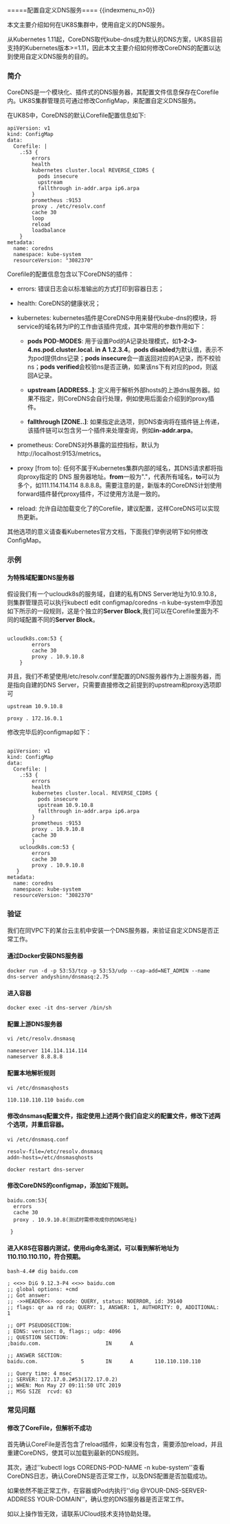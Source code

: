 =====配置自定义DNS服务====
{{indexmenu_n>0}}

本文主要介绍如何在UK8S集群中，使用自定义的DNS服务。

从Kubernetes 1.11起，CoreDNS取代kube-dns成为默认的DNS方案，UK8S目前支持的Kubernetes版本>=1.11，因此本文主要介绍如何修改CoreDNS的配置以达到使用自定义DNS服务的目的。


### 简介

CoreDNS是一个模块化、插件式的DNS服务器，其配置文件信息保存在Corefile内。UK8S集群管理员可通过修改ConfigMap，来配置自定义DNS服务。

在UK8S中，CoreDNS的默认Corefile配置信息如下:

```
apiVersion: v1
kind: ConfigMap
data:
  Corefile: |
    .:53 {
        errors
        health
        kubernetes cluster.local REVERSE_CIDRS {
          pods insecure
          upstream 
          fallthrough in-addr.arpa ip6.arpa
        }
        prometheus :9153
        proxy . /etc/resolv.conf
        cache 30
        loop
        reload
        loadbalance
    }
metadata:
  name: coredns
  namespace: kube-system
  resourceVersion: "3082370"
```


Corefile的配置信息包含以下CoreDNS的插件：

* errors: 错误日志会以标准输出的方式打印到容器日志；

* health: CoreDNS的健康状况；

* kubernetes: kubernetes插件是CoreDNS中用来替代kube-dns的模块，将service的域名转为IP的工作由该插件完成，其中常用的参数作用如下：
  
  * **pods POD-MODES**: 用于设置Pod的A记录处理模式，如**1-2-3-4.ns.pod.cluster.local. in A 1.2.3.4**。**pods disabled**为默认值，表示不为pod提供dns记录；**pods insecure**会一直返回对应的A记录，而不校验ns；**pods verified**会校验ns是否正确，如果该ns下有对应的pod，则返回A记录。
  
  * **upstream [ADDRESS..]**: 定义用于解析外部hosts的上游dns服务器。如果不指定，则CoreDNS会自行处理，例如使用后面会介绍到的proxy插件。
  
  * **fallthrough [ZONE..]**:  如果指定此选项，则DNS查询将在插件链上传递，该插件链可以包含另一个插件来处理查询，例如**in-addr.arpa**。

* prometheus: CoreDNS对外暴露的监控指标，默认为http://localhost:9153/metrics。

* proxy [from to]: 任何不属于Kubernetes集群内部的域名，其DNS请求都将指向proxy指定的 DNS 服务器地址。**from**一般为"."，代表所有域名，**to**可以为多个，如111.114.114.114 8.8.8.8。需要注意的是，新版本的CoreDNS计划使用forward插件替代proxy插件，不过使用方法是一致的。

* reload: 允许自动加载变化了的Corefile，建议配置，这样CoreDNS可以实现热更新。

其他选项的意义请查看Kubernetes官方文档，下面我们举例说明下如何修改ConfigMap。

### 示例

#### 为特殊域配置DNS服务器

假设我们有一个ucloudk8s的服务域，自建的私有DNS Server地址为10.9.10.8，则集群管理员可以执行kubectl edit configmap/coredns -n kube-system中添加如下所示的一段规则，这是个独立的**Server Block**,我们可以在Corefile里面为不同的域配置不同的**Server Block**。

<code>
ucloudk8s.com:53 {
        errors
        cache 30
        proxy . 10.9.10.8
    }
</code>

并且，我们不希望使用/etc/resolv.conf里配置的DNS服务器作为上游服务器，而是指向自建的DNS Server，只需要直接修改之前提到的upstream和proxy选项即可

<code>upstream 10.9.10.8</code>

<code>proxy .  172.16.0.1</code>

修改完毕后的configmap如下：

<code>
apiVersion: v1
kind: ConfigMap
data:
  Corefile: |
    .:53 {
        errors
        health
        kubernetes cluster.local. REVERSE_CIDRS {
          pods insecure
          upstream 10.9.10.8
          fallthrough in-addr.arpa ip6.arpa
        }
        prometheus :9153
        proxy . 10.9.10.8
        cache 30
        }
    ucloudk8s.com:53 {
        errors
        cache 30
        proxy . 10.9.10.8
   }
metadata:
  name: coredns
  namespace: kube-system
  resourceVersion: "3082370"
</code>

### 验证

我们在同VPC下的某台云主机中安装一个DNS服务器，来验证自定义DNS是否正常工作。

#### 通过Docker安装DNS服务器

```
docker run -d -p 53:53/tcp -p 53:53/udp --cap-add=NET_ADMIN --name dns-server andyshinn/dnsmasq:2.75

```

#### 进入容器

```
docker exec -it dns-server /bin/sh

```
#### 配置上游DNS服务器

```
vi /etc/resolv.dnsmasq

nameserver 114.114.114.114
nameserver 8.8.8.8

```

#### 配置本地解析规则

```
vi /etc/dnsmasqhosts

110.110.110.110 baidu.com

```

#### 修改dnsmasq配置文件，指定使用上述两个我们自定义的配置文件，修改下述两个选项，并重启容器。

```
vi /etc/dnsmasq.conf

resolv-file=/etc/resolv.dnsmasq
addn-hosts=/etc/dnsmasqhosts

docker restart dns-server
```

#### 修改CoreDNS的configmap，添加如下规则。

```
baidu.com:53{
  errors
  cache 30
  proxy . 10.9.10.8(测试时需修改成你的DNS地址)      

 }

```

#### 进入K8S在容器内测试，使用dig命名测试，可以看到解析地址为110.110.110.110，符合预期。

```
bash-4.4# dig baidu.com

; <<>> DiG 9.12.3-P4 <<>> baidu.com
;; global options: +cmd
;; Got answer:
;; ->>HEADER<<- opcode: QUERY, status: NOERROR, id: 39140
;; flags: qr aa rd ra; QUERY: 1, ANSWER: 1, AUTHORITY: 0, ADDITIONAL: 1

;; OPT PSEUDOSECTION:
; EDNS: version: 0, flags:; udp: 4096
;; QUESTION SECTION:
;baidu.com.                     IN      A

;; ANSWER SECTION:
baidu.com.              5       IN      A       110.110.110.110

;; Query time: 4 msec
;; SERVER: 172.17.0.2#53(172.17.0.2)
;; WHEN: Mon May 27 09:11:50 UTC 2019
;; MSG SIZE  rcvd: 63

```

### 常见问题

#### 修改了CoreFile，但解析不成功

首先确认CoreFile是否包含了reload插件，如果没有包含，需要添加reload，并且重建CoreDNS，使其可以加载到最新的DNS规则。

其次，通过''kubectl logs COREDNS-POD-NAME -n kube-system''查看CoreDNS日志，确认CoreDNS是否正常工作，以及DNS配置是否加载成功。

如果依然不能正常工作，在容器或Pod内执行''dig @YOUR-DNS-SERVER-ADDRESS  YOUR-DOMAIN''，确认您的DNS服务器是否正常工作。

如以上操作皆无效，请联系UCloud技术支持协助处理。

